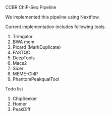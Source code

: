 CCBR ChIP-Seq Pipeline

We implemented this pipeline using Nextflow.

Current implementation includes following tools.

1. Trimgalor
2. BWA mem
3. Picard (MarkDuplicate)
4. FASTQC
5. DeepTools
6. Macs2
7. Sicer
8. MEME-ChIP
9. PhantomPeakqualTool

Todo list

1. ChipSeeker
2. Homer
3. PeakDiff
